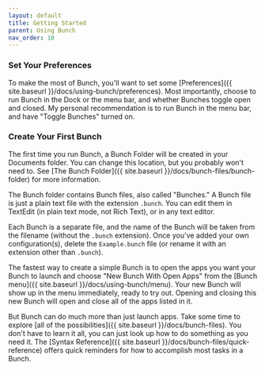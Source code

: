 ```yaml
---
layout: default
title: Getting Started
parent: Using Bunch
nav_order: 10
---
```

### Set Your Preferences

To make the most of Bunch, you'll want to set some [Preferences]({{ site.baseurl }}/docs/using-bunch/preferences). Most importantly, choose to run Bunch in the Dock or the menu bar, and whether Bunches toggle open and closed. My personal recommendation is to run Bunch in the menu bar, and have "Toggle Bunches" turned on.

### Create Your First Bunch

The first time you run Bunch, a Bunch Folder will be created in your Documents folder. You can change this location, but you probably won't need to. See [The Bunch Folder]({{ site.baseurl }}/docs/bunch-files/bunch-folder) for more information.

The Bunch folder contains Bunch files, also called "Bunches." A Bunch file is just a plain text file with the extension `.bunch`. You can edit them in TextEdit (in plain text mode, not Rich Text), or in any text editor.

Each Bunch is a separate file, and the name of the Bunch will be taken from the filename (without the `.bunch` extension). Once you've added your own configuration(s), delete the `Example.bunch` file (or rename it with an extension other than `.bunch`).

The fastest way to create a simple Bunch is to open the apps you want your Bunch to launch and choose "New Bunch With Open Apps" from the [Bunch menu]({{ site.baseurl }}/docs/using-bunch/menu). Your new Bunch will show up in the menu immediately, ready to try out. Opening and closing this new Bunch will open and close all of the apps listed in it.

But Bunch can do much more than just launch apps. Take some time to explore [all of the possibilities]({{ site.baseurl }}/docs/bunch-files). You don't have to learn it all, you can just look up how to do something as you need it. The [Syntax Reference]({{ site.baseurl }}/docs/bunch-files/quick-reference) offers quick reminders for how to accomplish most tasks in a Bunch.
